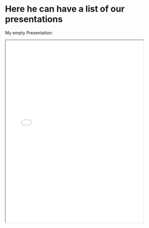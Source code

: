 # Here he can have a list of our presentations

My empty Presentation:
<iframe src="20190502.pdf" name="iframe_a" height="600px" width="90%"></iframe>

